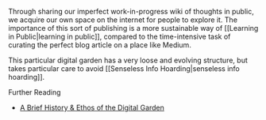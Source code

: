 
Through sharing our imperfect work-in-progress wiki of thoughts in public, we acquire our own space on the internet for people to explore it. The importance of this sort of publishing is a more sustainable way of [[Learning in Public|learning in public]], compared to the time-intensive task of curating the perfect blog article on a place like Medium.

This particular digital garden has a very loose and evolving structure, but takes particular care to avoid [[Senseless Info Hoarding|senseless info hoarding]]. 



Further Reading
- [A Brief History & Ethos of the Digital Garden](https://maggieappleton.com/garden-history)
